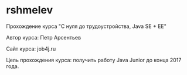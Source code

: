 # rshmelev
Прохождение курса "С нуля до трудоустройства, Java SE + EE"

Автор курса: Петр Арсентьев

Сайт курса: job4j.ru

Цель прохождения курса: получить работу Java Junior до конца 2017 года.
